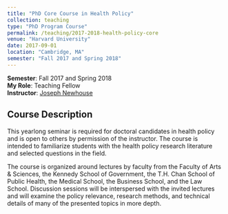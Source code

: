 ```yaml
---
title: "PhD Core Course in Health Policy"
collection: teaching
type: "PhD Program Course"
permalink: /teaching/2017-2018-health-policy-core
venue: "Harvard University"
date: 2017-09-01
location: "Cambridge, MA"
semester: "Fall 2017 and Spring 2018"
---
```


**Semester**: Fall 2017 and Spring 2018  
**My Role**: Teaching Fellow  
**Instructor**: <a href="https://hcp.hms.harvard.edu/people/joseph-p-newhouse" target="_blank">Joseph Newhouse</a>

## Course Description

 This yearlong seminar is required for doctoral candidates in health policy and is open to others by permission of the instructor. The course is intended to familiarize students with the health policy research literature and selected questions in the field.

The course is organized around lectures by faculty from the Faculty of Arts & Sciences, the Kennedy School of Government, the T.H. Chan School of Public Health, the Medical School, the Business School, and the Law School. Discussion sessions will be interspersed with the invited lectures and will examine the policy relevance, research methods, and technical details of many of the presented topics in more depth. 
